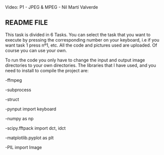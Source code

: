 
Video: P1 - JPEG & MPEG - Nil Martí Valverde

README FILE
----------------------------------------------------------------------------------------
This task is divided in 6 Tasks. You can select the task that you want to execute
by pressing the corresponding number on your keyboard, i.e if you want task 1 press nº1, etc.
All the code and pictures used are uploaded. Of course you can use your own.

To run the code you only have to change the input and output image directories to your own directories.
The libraries that I have used, and you need to install to compile the project are: 

-ffmpeg

-subprocess

-struct

-pynput import keyboard

-numpy as np

-scipy.fftpack import dct, idct

-matplotlib.pyplot as plt

-PIL import Image
